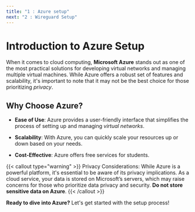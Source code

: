 ```yaml
---
title: "1 : Azure setup"
next: "2 : Wireguard Setup"
---
```


# Introduction to Azure Setup

When it comes to cloud computing, **Microsoft Azure** stands out as one of the most practical solutions for developing virtual networks and managing multiple virtual machines. While Azure offers a robust set of features and scalability, it's important to note that it may not be the best choice for those prioritizing *privacy*.

## Why Choose Azure?

- **Ease of Use**: Azure provides a user-friendly interface that simplifies the process of setting up and managing *virtual networks*. 

- **Scalability**: With Azure, you can quickly scale your resources up or down based on your needs. 

- **Cost-Effective**: Azure offers free services for students.

{{< callout type="warning" >}}
    Privacy Considerations:
    While Azure is a powerful platform, it's essential to be aware of its privacy implications. 
    As a cloud service, your data is stored on Microsoft’s servers, which may raise concerns for those who prioritize data privacy and security. 
    **Do not store sensitive data on Azure**.
{{< /callout >}}

**Ready to dive into Azure?** Let's get started with the setup process!

